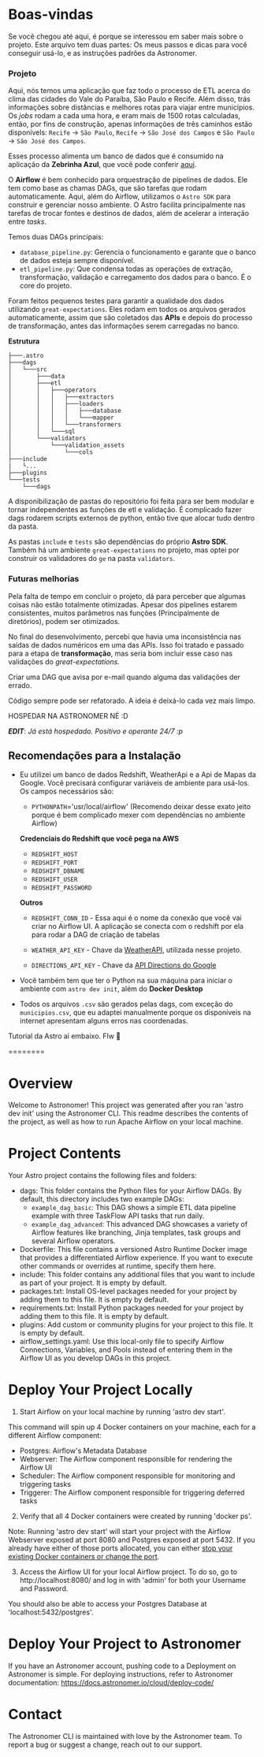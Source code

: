 
# Boas-vindas

Se você chegou até aqui, é porque se interessou em saber mais sobre o projeto. Este arquivo tem duas partes: Os meus passos e dicas para você conseguir usá-lo, e as instruções padrões da Astronomer.

### Projeto

Aqui, nós temos uma aplicação que faz todo o processo de ETL acerca do clima das cidades do Vale do Paraíba, São Paulo e Recife. Além disso, trás informações sobre distâncias e melhores rotas para viajar entre municípios. Os *jobs* rodam a cada uma hora, e eram mais de 1500 rotas calculadas, então, por fins de construção, apenas informações de três caminhos estão disponívels: `Recife` -> `São Paulo`, `Recife` -> `São José dos Campos` e `São Paulo` -> `São José dos Campos`.

Esses processo alimenta um banco de dados que é consumido na aplicação da **Zebrinha Azul**, que você pode conferir [aqui](https://zebrinha-azul-dash-app.onrender.com/).

O **Airflow** é bem conhecido para orquestração de pipelines de dados. Ele tem como base as chamas DAGs, que são tarefas que rodam automaticamente. Aqui, além do Airflow, utilizamos o `Astro SDK` para construir e gerenciar nosso ambiente. O Astro facilita principalmente nas tarefas de trocar fontes e destinos de dados, além de acelerar a interação entre *tasks*.

Temos duas DAGs principais:

- `database_pipeline.py`: Gerencia o funcionamento e garante que o banco de dados esteja sempre disponível.
- `etl_pipeline.py`: Que condensa todas as operações de extração, transformação, validação e carregamento dos dados para o banco. É o core do projeto.

Foram feitos pequenos testes para garantir a qualidade dos dados utilizando `great-expectations`. Eles rodam em todos os arquivos gerados automaticamente, assim que são coletados das **APIs** e depois do processo de transformação, antes das informações serem carregadas no banco.

**Estrutura**

```
├───.astro
├───dags
│   └───src
│       ├───data
│       ├───etl
│       │   ├───operators
│       │   │   ├───extractors
│       │   │   ├───loaders
│       │   │   │   ├───database
│       │   │   │   └───mapper
│       │   │   └───transformers
│       │   └───sql
│       └───validators
│           └───validation_assets
│               └───cols
├───include
|   └...
├───plugins
└───tests
    └───dags
```

A disponibilização de pastas do repositório foi feita para ser bem modular e tornar independentes as funções de etl e validação. É complicado fazer dags rodarem scripts externos de python, então tive que alocar tudo dentro da pasta.

As pastas `include` e `tests` são dependências do próprio **Astro SDK**. Também há um ambiente `great-expectations` no projeto, mas optei por construir os validadores do `ge` na pasta `validators`.

### Futuras melhorias

Pela falta de tempo em concluir o projeto, dá para perceber que algumas coisas não estão totalmente otimizadas. Apesar dos pipelines estarem consistentes, muitos parâmetros nas funções (Principalmente de diretórios), podem ser otimizados.

No final do desenvolvimento, percebi que havia uma inconsistência nas saídas de dados numéricos em uma das APIs. Isso foi tratado e passado para a etapa de **transformação**, mas seria bom incluir esse caso nas validações do *great-expectations.*

Criar uma DAG que avisa por e-mail quando alguma das validações der errado.

Código sempre pode ser refatorado. A ideia é deixá-lo cada vez mais limpo.

HOSPEDAR NA ASTRONOMER NÉ :D

***EDIT***: *Já está hospedado. Positivo e operante 24/7 :p*

## Recomendações para a Instalação

- Eu utilizei um banco de dados Redshift, WeatherApi e a Api de Mapas da Google. Você precisará configurar variáveis de ambiente para usá-los. Os campos necessários são:

    - ``PYTHONPATH``='usr/local/airflow' (Recomendo deixar desse exato jeito porque é bem complicado mexer com dependências no ambiente Airflow)
 
    **Credenciais do Redshift que você pega na AWS**
    - ``REDSHIFT_HOST`` 
    - ``REDSHIFT_PORT``
    - ``REDSHIFT_DBNAME``
    - ``REDSHIFT_USER``
    - ``REDSHIFT_PASSWORD``

    **Outros**
    - ``REDSHIFT_CONN_ID`` - Essa aqui é o nome da conexão que você vai criar no Airflow UI. A aplicação se conecta com o redshift por ela para rodar a DAG de criação de tabelas

    - ``WEATHER_API_KEY`` - Chave da [WeatherAPI](https://www.weatherapi.com/), utilizada nesse projeto.
    - ``DIRECTIONS_API_KEY`` - Chave da [API Directions do Google](https://developers.google.com/maps/documentation/directions/overview)
- Você também tem que ter o Python na sua máquina para iniciar o ambiente com `astro dev init`, além do **Docker Desktop**
- Todos os arquivos `.csv` são gerados pelas dags, com exceção do `municipios.csv`, que eu adaptei manualmente porque os disponíveis na internet apresentam alguns erros nas coordenadas.

Tutorial da Astro aí embaixo. Flw 🚀

========

Overview
========

Welcome to Astronomer! This project was generated after you ran 'astro dev init' using the Astronomer CLI. This readme describes the contents of the project, as well as how to run Apache Airflow on your local machine.

Project Contents
================

Your Astro project contains the following files and folders:

- dags: This folder contains the Python files for your Airflow DAGs. By default, this directory includes two example DAGs:
    - `example_dag_basic`: This DAG shows a simple ETL data pipeline example with three TaskFlow API tasks that run daily.
    - `example_dag_advanced`: This advanced DAG showcases a variety of Airflow features like branching, Jinja templates, task groups and several Airflow operators.
- Dockerfile: This file contains a versioned Astro Runtime Docker image that provides a differentiated Airflow experience. If you want to execute other commands or overrides at runtime, specify them here.
- include: This folder contains any additional files that you want to include as part of your project. It is empty by default.
- packages.txt: Install OS-level packages needed for your project by adding them to this file. It is empty by default.
- requirements.txt: Install Python packages needed for your project by adding them to this file. It is empty by default.
- plugins: Add custom or community plugins for your project to this file. It is empty by default.
- airflow_settings.yaml: Use this local-only file to specify Airflow Connections, Variables, and Pools instead of entering them in the Airflow UI as you develop DAGs in this project.

Deploy Your Project Locally
===========================

1. Start Airflow on your local machine by running 'astro dev start'.

This command will spin up 4 Docker containers on your machine, each for a different Airflow component:

- Postgres: Airflow's Metadata Database
- Webserver: The Airflow component responsible for rendering the Airflow UI
- Scheduler: The Airflow component responsible for monitoring and triggering tasks
- Triggerer: The Airflow component responsible for triggering deferred tasks

2. Verify that all 4 Docker containers were created by running 'docker ps'.

Note: Running 'astro dev start' will start your project with the Airflow Webserver exposed at port 8080 and Postgres exposed at port 5432. If you already have either of those ports allocated, you can either [stop your existing Docker containers or change the port](https://docs.astronomer.io/astro/test-and-troubleshoot-locally#ports-are-not-available).

3. Access the Airflow UI for your local Airflow project. To do so, go to http://localhost:8080/ and log in with 'admin' for both your Username and Password.

You should also be able to access your Postgres Database at 'localhost:5432/postgres'.

Deploy Your Project to Astronomer
=================================

If you have an Astronomer account, pushing code to a Deployment on Astronomer is simple. For deploying instructions, refer to Astronomer documentation: https://docs.astronomer.io/cloud/deploy-code/

Contact
=======

The Astronomer CLI is maintained with love by the Astronomer team. To report a bug or suggest a change, reach out to our support.
